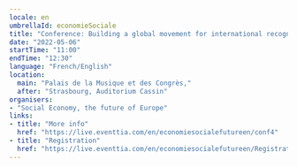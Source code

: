 ```yaml
---
locale: en
umbrellaId: economieSociale
title: "Conference: Building a global movement for international recognition of the social economy"
date: "2022-05-06"
startTime: "11:00"
endTime: "12:30"
language: "French/English"
location:
  main: "Palais de la Musique et des Congrès,"
  after: "Strasbourg, Auditorium Cassin"
organisers:
- "Social Economy, the future of Europe"
links:
- title: "More info"
  href: "https://live.eventtia.com/en/economiesocialefutureen/conf4"
- title: "Registration"
  href: "https://live.eventtia.com/en/economiesocialefutureen/Registration"
---
```


